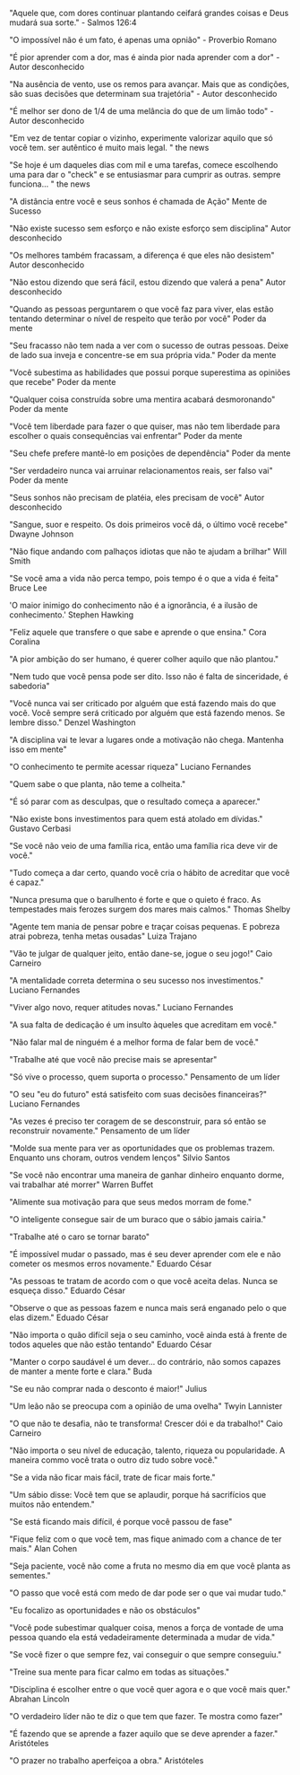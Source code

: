 "Aquele que, com dores continuar plantando ceifará grandes coisas e Deus mudará sua sorte." - Salmos 126:4

"O impossível não é um fato, é apenas uma opnião" - Proverbio Romano

"É pior aprender com a dor, mas é ainda pior nada aprender com a dor" - Autor desconhecido

"Na ausência de vento, use os remos para avançar. Mais que as condições, são suas decisões que determinam sua trajetória" - Autor desconhecido

"É melhor ser dono de 1/4 de uma melância do que de um limão todo" - Autor desconhecido

"Em vez de tentar copiar o vizinho, experimente valorizar aquilo que só você tem. ser autêntico é muito mais legal. "  the news

"Se hoje é um daqueles dias com mil e uma tarefas, comece escolhendo uma para dar o "check" e se entusiasmar para cumprir as outras. sempre funciona... " the news

"A distância entre você e seus sonhos é chamada de Ação" Mente de Sucesso

"Não existe sucesso sem esforço e não existe esforço sem disciplina" Autor desconhecido

"Os melhores também fracassam, a diferença é que eles não desistem" Autor desconhecido

"Não estou dizendo que será fácil, estou dizendo que valerá a pena" Autor desconhecido

"Quando as pessoas perguntarem o que você faz para viver, elas estão tentando determinar o nível de respeito que terão por você" Poder da mente

"Seu fracasso não tem nada a ver com o sucesso de outras pessoas. Deixe de lado sua inveja e concentre-se em sua própria vida." Poder da mente

"Você subestima as habilidades que possui porque superestima as opiniões que recebe" Poder da mente

"Qualquer coisa construída sobre uma mentira acabará desmoronando" Poder da mente

"Você tem liberdade para fazer o que quiser, mas não tem liberdade para escolher o quais consequências vai enfrentar" Poder da mente

"Seu chefe prefere mantê-lo em posições de dependência" Poder da mente

"Ser verdadeiro nunca vai arruinar relacionamentos reais, ser falso vai" Poder da mente

"Seus sonhos não precisam de platéia, eles precisam de você" Autor desconhecido

"Sangue, suor e respeito. Os dois primeiros você dá, o último você recebe" Dwayne Johnson

"Não fique andando com palhaços idiotas que não te ajudam a brilhar" Will Smith

"Se você ama a vida não perca tempo, pois tempo é o que a vida é feita" Bruce Lee

'O maior inimigo do conhecimento não é a ignorância, é a ilusão de conhecimento.'
Stephen Hawking

"Feliz aquele que transfere o que sabe e aprende o que ensina." Cora Coralina

"A pior ambição do ser humano, é querer colher aquilo que não plantou." 

"Nem tudo que você pensa pode ser dito. Isso não é falta de sinceridade, é sabedoria"

"Você nunca vai ser criticado por alguém que está fazendo mais do que você. Você sempre será criticado por alguém que está fazendo menos. Se lembre disso." Denzel Washington

"A disciplina vai te levar a lugares onde a motivação não chega. Mantenha isso em mente"

"O conhecimento te permite acessar riqueza" Luciano Fernandes

"Quem sabe o que planta, não teme a colheita."

"É só parar com as desculpas, que o resultado começa a aparecer."

"Não existe bons investimentos para quem está atolado em dívidas." Gustavo Cerbasi

"Se você não veio de uma família rica, então uma família rica deve vir de você."

"Tudo começa a dar certo, quando você cria o hábito de acreditar que você é capaz."

"Nunca presuma que o barulhento é forte e que o quieto é fraco. As tempestades mais ferozes surgem dos mares mais calmos." Thomas Shelby

"Agente tem mania de pensar pobre e traçar coisas pequenas. E pobreza atrai pobreza, tenha metas ousadas" Luiza Trajano

"Vão te julgar de qualquer jeito, então dane-se, jogue o seu jogo!" Caio Carneiro

"A mentalidade correta determina o seu sucesso nos investimentos." Luciano Fernandes

"Viver algo novo, requer atitudes novas." Luciano Fernandes

"A sua falta de dedicação é um insulto àqueles que acreditam em você."

"Não falar mal de ninguém é a melhor forma de falar bem de você."

"Trabalhe até que você não precise mais se apresentar"

"Só vive o processo, quem suporta o processo." Pensamento de um líder

"O seu "eu do futuro" está satisfeito com suas decisões financeiras?" Luciano Fernandes

"As vezes é preciso ter coragem de se desconstruir, para só então se reconstruir novamente." Pensamento de um líder

"Molde sua mente para ver as oportunidades que os problemas trazem. Enquanto uns choram, outros vendem lenços" Silvio Santos

"Se você não encontrar uma maneira de ganhar dinheiro enquanto dorme, vai trabalhar até morrer" Warren Buffet

"Alimente sua motivação para que seus medos morram de fome."

"O inteligente consegue sair de um buraco que o sábio jamais cairia."

"Trabalhe até o caro se tornar barato"

"É impossível mudar o passado, mas é seu dever aprender com ele e não cometer os mesmos erros novamente." Eduardo César

"As pessoas te tratam de acordo com o que você aceita delas. Nunca se esqueça disso." Eduardo César

"Observe o que as pessoas fazem e nunca mais será enganado pelo o que elas dizem." Eduado César

"Não importa o quão difícil seja o seu caminho, você ainda está à frente de todos aqueles que não estão tentando" Eduardo César

"Manter o corpo saudável é um dever... do contrário, não somos capazes de manter a mente forte e clara." Buda

"Se eu não comprar nada o desconto é maior!" Julius

"Um leão não se preocupa com a opinião de uma ovelha" Twyin Lannister

"O que não te desafia, não te transforma! Crescer dói e da trabalho!" Caio Carneiro

"Não importa o seu nível de educação, talento, riqueza ou popularidade. A maneira commo você trata o outro diz tudo sobre você."

"Se a vida não ficar mais fácil, trate de ficar mais forte."

"Um sábio disse: Você tem que se aplaudir, porque há sacrifícios que muitos não entendem."

"Se está ficando mais difícil, é porque você passou de fase"

"Fique feliz com o que você tem, mas fique animado com a chance de ter mais." Alan Cohen

"Seja paciente, você não come a fruta no mesmo dia em que você planta as sementes."

"O passo que você está com medo de dar pode ser o que vai mudar tudo."

"Eu focalizo as oportunidades e não os obstáculos" 

"Você pode subestimar qualquer coisa, menos a força de vontade de uma pessoa quando ela está vedadeiramente determinada a mudar de vida."

"Se você fizer o que sempre fez, vai conseguir o que sempre conseguiu."

"Treine sua mente para ficar calmo em todas as situações."

"Disciplina é escolher entre o que você quer agora e o que você mais quer." Abrahan Lincoln

"O verdadeiro líder não te diz o que tem que fazer. Te mostra como fazer"

"É fazendo que se aprende a fazer aquilo que se deve aprender a fazer." Aristóteles

"O prazer no trabalho aperfeiçoa a obra." Aristóteles



